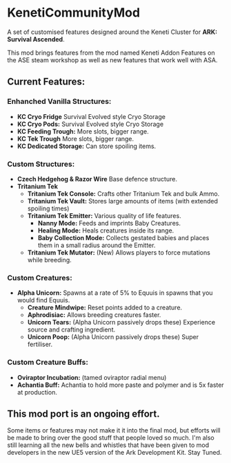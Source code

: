 # KenetiCommunityMod
A set of customised features designed around the Keneti Cluster for **ARK: Survival Ascended**.

This mod brings features from the mod named Keneti Addon Features on the ASE steam workshop as well as new features that work well with ASA.

## Current Features:

### Enhanched Vanilla Structures:
- **KC Cryo Fridge** Survival Evolved style Cryo Storage
- **KC Cryo Pods:** Survival Evolved style Cryo Storage 
- **KC Feeding Trough:** More slots, bigger range.
- **KC Tek Trough** More slots, bigger range.
- **KC Dedicated Storage:** Can store spoiling items.

### Custom Structures:
- **Czech Hedgehog & Razor Wire** Base defence structure.
- **Tritanium Tek**
  - **Tritanium Tek Console:** Crafts other Tritanium Tek and bulk Ammo.
  - **Tritanium Tek Vault:** Stores large amounts of items (with extended spoiling times)
  - **Tritanium Tek Emitter:** Various quality of life features.
    - **Nanny Mode:** Feeds and imprints Baby Creatures.
    - **Healing Mode:** Heals creatures inside its range.
    - **Baby Collection Mode:** Collects gestated babies and places them in a small radius around the Emitter.
  - **Tritanium Tek Mutator:** (New) Allows players to force mutations while breeding.

### Custom Creatures:
- **Alpha Unicorn:** Spawns at a rate of 5% to Equuis in spawns that you would find Equuis.
  - **Creature Mindwipe:** Reset points added to a creature.
  - **Aphrodisiac:** Allows breeding creatures faster.
  - **Unicorn Tears:** (Alpha Unicorn passively drops these) Experience source and crafting ingredient.
  - **Unicorn Poop:** (Alpha Unicorn passively drops these) Super fertiliser. 

### Custom Creature Buffs:
- **Oviraptor Incubation:** (tamed oviraptor radial menu)
- **Achantia Buff:** Achantia to hold more paste and polymer and is 5x faster at production.

## This mod port is an ongoing effort.
Some items or features may not make it it into the final mod, but efforts will be made to bring over the good stuff that people loved so much. I'm also still learning all the new bells and whistles that have been given to mod developers in the new UE5 version of the Ark Development Kit. Stay Tuned.
